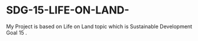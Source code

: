 # SDG-15-LIFE-ON-LAND-
My Project is based on Life on Land topic which is Sustainable Development Goal 15 .
